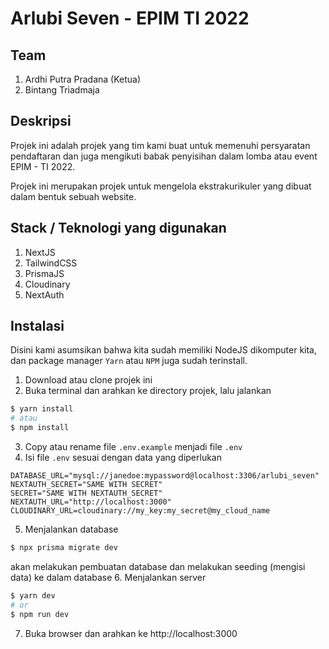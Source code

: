 # Arlubi Seven - EPIM TI 2022

## Team
1. Ardhi Putra Pradana (Ketua)
2. Bintang Triadmaja

## Deskripsi
Projek ini adalah projek yang tim kami buat untuk memenuhi persyaratan pendaftaran dan juga mengikuti babak penyisihan dalam lomba atau event EPIM - TI 2022.

Projek ini merupakan projek untuk mengelola ekstrakurikuler yang dibuat dalam bentuk sebuah website.

## Stack / Teknologi yang digunakan
1. NextJS
2. TailwindCSS
3. PrismaJS
4. Cloudinary
5. NextAuth

## Instalasi
Disini kami asumsikan bahwa kita sudah memiliki NodeJS dikomputer kita, dan package manager `Yarn` atau `NPM` juga sudah terinstall.

1. Download atau clone projek ini
2. Buka terminal dan arahkan ke directory projek, lalu jalankan
```bash
$ yarn install
# atau
$ npm install
```
3. Copy atau rename file `.env.example` menjadi file `.env`
4. Isi file `.env` sesuai dengan data yang diperlukan
```
DATABASE_URL="mysql://janedoe:mypassword@localhost:3306/arlubi_seven"
NEXTAUTH_SECRET="SAME WITH SECRET"
SECRET="SAME WITH NEXTAUTH_SECRET"
NEXTAUTH_URL="http://localhost:3000"
CLOUDINARY_URL=cloudinary://my_key:my_secret@my_cloud_name
```
5. Menjalankan database
```bash
$ npx prisma migrate dev
```
akan melakukan pembuatan database dan melakukan seeding (mengisi data) ke dalam database
6. Menjalankan server
```bash
$ yarn dev
# or
$ npm run dev
```
7. Buka browser dan arahkan ke http://localhost:3000